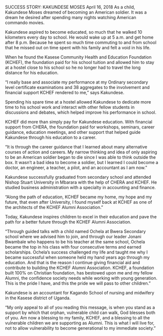 SUCCESS STORY: KAKUNDESE MOSES
April 16, 2018
As a child, Kakundese Moses dreamed of becoming an American soldier. It was a dream he desired after spending many nights watching American commando movies.

Kakundese aspired to become educated, so much that he walked 10 kilometers every day to school. He would wake up at 5 a.m. and get home after 8 p.m. Because he spent so much time commuting to and from school that he missed out on time spent with his family and felt a void in his life.

When he found the Kasese Community Health and Education Foundation (KCHEF), the foundation paid for his school tuition and allowed him to stay at a hostel close to his school so he no longer had to travel the long distance for his education.

“I really base and associate my performance at my Ordinary secondary level certificate examinations and 38 aggregates to the involvement and financial support KCHEF rendered to me,” says Kakundese.

Spending his spare time at a hostel allowed Kakundese to dedicate more time to his school work and interact with other fellow students in discussions and debates, which helped improve his performance in school.

KCHEF did more than simply pay for Kakundese education. With financial support from CHERA, the foundation paid for workshops, seminars, career guidance, education meetings, and other support that helped guide Kakundese through his education to a career.

“It is through the career guidance that I learned about many alternative courses of action and careers. My narrow thinking and idea of only aspiring to be an American soldier began to die since I was able to think outside the box. It wasn’t a bad idea to become a soldier, but I learned I could become a doctor, an engineer, a teacher, a pilot, and an accountant as I am now.”

Kakundese successfully graduated from secondary school and attended Nishop Stuart University in Mbarara with the help of CHERA and KCHEF. He studied business administration with a specialty in accounting and finance.

“Along the path of education, KCHEF became my home, my hope and my future, that even after University, I found myself back at KCHEF as one of the architects of the KCHEF Alumni Association.”

Today, Kakundese inspires children to excel in their education and pave the path for a better future through the KCHEF Alumni Association.

“Through guided talks with a child named Ochela at Bwera Secondary school where we advised him to join, and through our leader Jonani Bwambale who happens to be his teacher at the same school, Ochela became the top in his class with four consecutive terms and earned scholarships. Ochela’s success challenged my life and taught me why I became successful when someone held my hand years ago through my education. And that is the reason I continue giving financial aid and contribute to building the KCHEF Alumni Association. KCHEF, a foundation built 100% on Christian foundation, has bestowed upon me and my fellow Alumni, the confidence society needs while working with young generation. This is the pride I have, and this the pride we will pass to other children.”

Kakundese is an accountant for Kagando School of nursing and midwifery in the Kasese district of Uganda.

“My only appeal to all of you reading this message, is when you stand as a support by which that orphan, vulnerable child can walk, God blesses both of you. Am now a blessing to my family, KCHEF, and a blessing to all the vulnerable children we are supporting as Alumni. This is what I will live for, not to allow vulnerability to become generational to my immediate society.”

